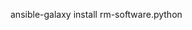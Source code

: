 <!--
 * @Author: wjn
 * @Date: 2020-09-07 07:07:49
 * @LastEditors: wjn
 * @LastEditTime: 2020-09-07 07:07:49
-->
ansible-galaxy install rm-software.python